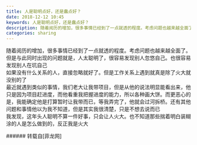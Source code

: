 ```yaml
---
title: 人是聪明点好，还是蠢点好？
date: 2018-12-12 10:45
keywords: 人是聪明点好，还是蠢点好？
description: 随着阅历的增加，很多事情已经到了一点就透的程度。考虑问题也越来越全面了。但是与此同时出现的问题就是，人太聪明了，很容易发现别人忽悠自己。也很容易发现别人在坑自己如果没有什么关系的人，直接忽略就好了。但是工作关系上遇到就真是除了火大就没别的了最近就遇到类似的事情，我们老大让我带项目，但是从他的说法明显能看出来，他只是因为项目赶进度，而他看重我把握进度的能力，所以各种画大饼。而更恶心的是，我能确定他是打算暂时让我带而已，等我弄完了，他就会过河拆桥。还有其他问题和事情他以为我不知道，但是其实我很清楚，只是不想去说而已我发现，这年头人聪明不算一件好事，只会让人火大。也不知道那些揣着明白装糊涂的人是怎么做到的，反正我是火大
categories: sharing
---
```

<td class="t_f" id="postmessage_2453808">

随着阅历的增加，很多事情已经到了一点就透的程度。考虑问题也越来越全面了。但是与此同时出现的问题就是，人太聪明了，很容易发现别人忽悠自己。也很容易发现别人在坑自己<br/>
如果没有什么关系的人，直接忽略就好了。但是工作关系上遇到就真是除了火大就没别的了<br/>
最近就遇到类似的事情，我们老大让我带项目，但是从他的说法明显能看出来，他只是因为项目赶进度，而他看重我把握进度的能力，所以各种画大饼。而更恶心的是，我能确定他是打算暂时让我带而已，等我弄完了，他就会过河拆桥。还有其他问题和事情他以为我不知道，但是其实我很清楚，只是不想去说而已<br/>
我发现，这年头人聪明不算一件好事，只会让人火大。也不知道那些揣着明白装糊涂的人是怎么做到的，反正我是火大<br/>
</td>
###### 转载自[菲龙网]